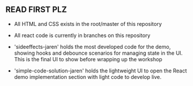 ## READ FIRST PLZ

*  All HTML and CSS exists in the root/master of this repository

*  All react code is currently in branches on this repository

*  'sideeffects-jaren' holds the most developed code for the demo, showing hooks and debounce scenarios for managing state in the UI. This is the final UI to show before wrapping up the workshop

*  'simple-code-solution-jaren' holds the lightweight UI to open the React demo implementation section with light code to develop live.
